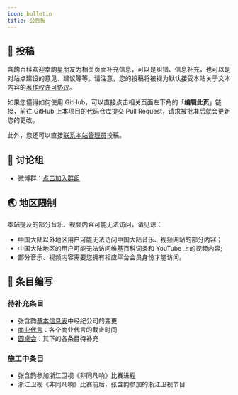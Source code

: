 ```yaml
---
icon: bulletin
title: 公告板
---
```


## 📌 投稿

含韵百科欢迎幸韵星朋友为相关页面补充信息，可以是纠错、信息补充，也可以是对站点建设的意见、建议等等。请注意，您的投稿将被视为默认接受本站关于文本内容的[著作权许可协议](/about/copyright/)。

如果您懂得如何使用 GitHub，可以直接点击相关页面左下角的「**编辑此页**」链接，前往 GitHub 上本项目的代码仓库提交 Pull Request，请求被批准后就会更新您的更改。

此外，您还可以直接[联系本站管理员](/about/contact/)投稿。

## 💬 讨论组

- 微博群：[点击加入群组](http://t.cn/A6fGmRIW)

## 🌏 地区限制

本站提及的部分音乐、视频内容可能无法访问，请见谅：

- 中国大陆以外地区用户可能无法访问中国大陆音乐、视频网站的部分内容；
- 中国大陆地区的用户可能无法访问维基百科词条和 YouTube 上的视频内容;
- 部分音乐、视频内容需要您拥有相应平台会员身份才能访问。

## 📝 条目编写
### 待补充条目

- 张含韵[基本信息表](/intro/#基本信息)中经纪公司的变更
- [商业代言](/intro/branding/business/)：各个商业代言的截止时间
- [圆桌会](/roundtable/)：其下的各条目待补充

### 施工中条目

- 张含韵参加浙江卫视《非同凡响》比赛进程
- 浙江卫视《非同凡响》比赛前后，张含韵参加的浙江卫视节目
